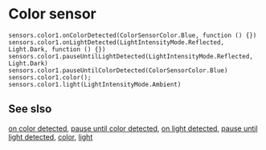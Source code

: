 # Color sensor

```cards
sensors.color1.onColorDetected(ColorSensorColor.Blue, function () {})
sensors.color1.onLightDetected(LightIntensityMode.Reflected, Light.Dark, function () {})
sensors.color1.pauseUntilLightDetected(LightIntensityMode.Reflected, Light.Dark)
sensors.color1.pauseUntilColorDetected(ColorSensorColor.Blue)
sensors.color1.color();
sensors.color1.light(LightIntensityMode.Ambient)
```

## See slso

[on color detected](/reference/sensors/color-sensor/on-color-detected),
[pause until color detected](/reference/sensors/color-sensor/pause-until-color-detected),
[on light detected](/reference/sensors/color-sensor/on-light-detected),
[pause until light detected](/reference/sensors/color-sensor/pause-until-light-detected),
[color](/reference/sensors/color-sensor/color),
[light](/reference/sensors/color-sensor/ambient-light)
